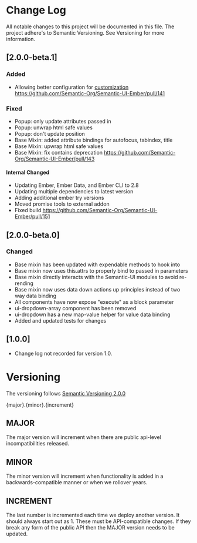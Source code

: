 # Change Log
All notable changes to this project will be documented in this file. The project adhere's to Semantic Versioning. See Versioning for more information.

## [2.0.0-beta.1]
### Added
  - Allowing better configuration for [customization](http://semantic-org.github.io/Semantic-UI-Ember/#/modules/usage) https://github.com/Semantic-Org/Semantic-UI-Ember/pull/141

### Fixed
  - Popup: only update attributes passed in
  - Popup: unwrap html safe values
  - Popup: don't update position
  - Base Mixin: added attribute bindings for autofocus, tabindex, title
  - Base Mixin: upwrap html safe values
  - Base Mixin: fix contains deprecation https://github.com/Semantic-Org/Semantic-UI-Ember/pull/143

#### Internal Changed
  - Updating Ember, Ember Data, and Ember CLI to 2.8
  - Updating multiple dependencies to latest version
  - Adding additional ember try versions
  - Moved promise tools to external addon
  - Fixed build https://github.com/Semantic-Org/Semantic-UI-Ember/pull/151

## [2.0.0-beta.0]
### Changed
  - Base mixin has been updated with expendable methods to hook into
  - Base mixin now uses this.attrs to properly bind to passed in parameters
  - Base mixin directly interacts with the Semantic-UI modules to avoid re-rending
  - Base mixin now uses data down actions up principles instead of two way data binding
  - All components have now expose "execute" as a block parameter
  - ui-dropdown-array component has been removed
  - ui-dropdown has a new map-value helper for value data binding
  - Added and updated tests for changes

## [1.0.0]
  - Change log not recorded for version 1.0.

# Versioning

The versioning follows [Semantic Versioning 2.0.0](http://semver.org/.)

  {major}.{minor}.{increment}

## MAJOR
The major version will increment when there are public api-level incompatibilities released.

## MINOR
The minor version will increment when functionality is added in a backwards-compatible manner or when we rollover years.

## INCREMENT
The last number is incremented each time we deploy another version. It should always start out as 1. These must be API-compatible changes. If they break any form of the public API then the MAJOR version needs to be updated.
